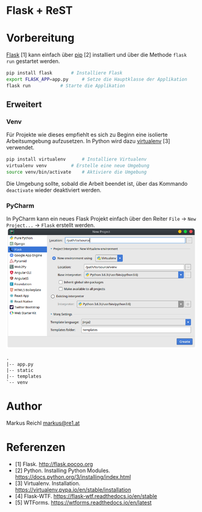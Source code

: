 Flask + ReST
============
# Vorbereitung
[Flask] [1] kann einfach über [pip] [2] installiert und über die Methode `flask run` gestartet werden.

~~~ sh
pip install flask 		# Installiere Flask
export FLASK_APP=app.py 	# Setze die Hauptklasse der Applikation
flask run 			# Starte die Applikation
~~~

## Erweitert
### Venv
Für Projekte wie dieses empfiehlt es sich zu Beginn eine isolierte Arbeitsumgebung aufzusetzen. In Python wird dazu [virtualenv] [3] verwendet.
~~~ sh
pip install virtualenv 		# Installiere Virtualenv
virtualenv venv 		# Erstelle eine neue Umgebung
source venv/bin/activate 	# Aktiviere die Umgebung
~~~
Die Umgebung sollte, sobald die Arbeit beendet ist, über das Kommando `deactivate` wieder deaktiviert werden.

### PyCharm
In PyCharm kann ein neues Flask Projekt einfach über den Reiter `File` → `New Project...` → `Flask` erstellt werden.
![Neues Projekt](img/new-light.png)

~~~
.
|-- app.py
|-- static
|-- templates
`-- venv
~~~

# Author
Markus Reichl <markus@re1.at>

# Referenzen 
- [1] Flask. http://flask.pocoo.org
- [2] Python. Installing Python Modules. https://docs.python.org/3/installing/index.html
- [3] Virtualenv. Installation. https://virtualenv.pypa.io/en/stable/installation
- [4] Flask-WTF. https://flask-wtf.readthedocs.io/en/stable
- [5] WTForms. https://wtforms.readthedocs.io/en/latest

[flask]: http://flask.pocoo.org
[pip]: https://docs.python.org/3/installing/index.html
[virtualenv]: https://virtualenv.pypa.io/en/stable/installation
[flask-wtf]: https://flask-wtf.readthedocs.io/en/stable
[wtforms]: https://wtforms.readthedocs.io/en/latest

